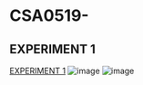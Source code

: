 # CSA0519-
## EXPERIMENT 1
[EXPERIMENT 1](https://github.com/UmeshAlliboyina/CSA0519-DBMS/blob/main/EXPERIMENT%201)
![image](https://user-images.githubusercontent.com/113226389/191299977-f1715cd6-22d4-427f-b9a0-92858148be5d.png)
![image](https://user-images.githubusercontent.com/113226389/191300123-5ecd3710-1773-4699-bbd5-e1f7a4ac6214.png)
